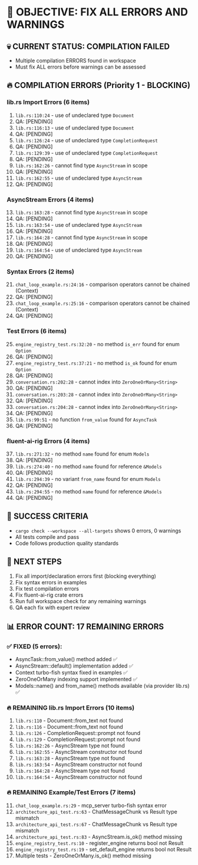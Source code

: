 # 🚨 OBJECTIVE: FIX ALL ERRORS AND WARNINGS

## 💀 CURRENT STATUS: COMPILATION FAILED
- Multiple compilation ERRORS found in workspace
- Must fix ALL errors before warnings can be assessed

## 🔥 COMPILATION ERRORS (Priority 1 - BLOCKING)

### lib.rs Import Errors (6 items)
1. `lib.rs:110:24` - use of undeclared type `Document` 
2. QA: [PENDING]
3. `lib.rs:116:13` - use of undeclared type `Document`
4. QA: [PENDING] 
5. `lib.rs:126:24` - use of undeclared type `CompletionRequest`
6. QA: [PENDING]
7. `lib.rs:129:39` - use of undeclared type `CompletionRequest` 
8. QA: [PENDING]
9. `lib.rs:162:26` - cannot find type `AsyncStream` in scope
10. QA: [PENDING]
11. `lib.rs:162:55` - use of undeclared type `AsyncStream`
12. QA: [PENDING]

### AsyncStream Errors (4 items)
13. `lib.rs:163:28` - cannot find type `AsyncStream` in scope  
14. QA: [PENDING]
15. `lib.rs:163:54` - use of undeclared type `AsyncStream`
16. QA: [PENDING]
17. `lib.rs:164:28` - cannot find type `AsyncStream` in scope
18. QA: [PENDING] 
19. `lib.rs:164:54` - use of undeclared type `AsyncStream`
20. QA: [PENDING]

### Syntax Errors (2 items)
21. `chat_loop_example.rs:24:16` - comparison operators cannot be chained (Context<File>)
22. QA: [PENDING]
23. `chat_loop_example.rs:25:16` - comparison operators cannot be chained (Context<Files>)
24. QA: [PENDING]

### Test Errors (6 items)  
25. `engine_registry_test.rs:32:20` - no method `is_err` found for enum `Option`
26. QA: [PENDING]
27. `engine_registry_test.rs:37:21` - no method `is_ok` found for enum `Option`
28. QA: [PENDING]
29. `conversation.rs:202:28` - cannot index into `ZeroOneOrMany<String>`
30. QA: [PENDING]
31. `conversation.rs:203:28` - cannot index into `ZeroOneOrMany<String>`  
32. QA: [PENDING]
33. `conversation.rs:204:28` - cannot index into `ZeroOneOrMany<String>`
34. QA: [PENDING]
35. `lib.rs:99:51` - no function `from_value` found for `AsyncTask`
36. QA: [PENDING]

### fluent-ai-rig Errors (4 items)
37. `lib.rs:271:32` - no method `name` found for enum `Models`
38. QA: [PENDING] 
39. `lib.rs:274:40` - no method `name` found for reference `&Models`
40. QA: [PENDING]
41. `lib.rs:294:39` - no variant `from_name` found for enum `Models`
42. QA: [PENDING]
43. `lib.rs:294:55` - no method `name` found for reference `&Models`
44. QA: [PENDING]

## 🎯 SUCCESS CRITERIA
- `cargo check --workspace --all-targets` shows 0 errors, 0 warnings
- All tests compile and pass
- Code follows production quality standards

## 🚀 NEXT STEPS
1. Fix all import/declaration errors first (blocking everything)
2. Fix syntax errors in examples
3. Fix test compilation errors  
4. Fix fluent-ai-rig crate errors
5. Run full workspace check for any remaining warnings
6. QA each fix with expert review

## 📊 ERROR COUNT: 17 REMAINING ERRORS 
### ✅ FIXED (5 errors): 
- AsyncTask::from_value() method added ✅
- AsyncStream::default() implementation added ✅  
- Context<T> turbo-fish syntax fixed in examples ✅
- ZeroOneOrMany indexing support implemented ✅
- Models::name() and from_name() methods available (via provider lib.rs) ✅

### 🔥 REMAINING lib.rs Import Errors (10 items)
1. `lib.rs:110` - Document::from_text not found
2. `lib.rs:116` - Document::from_text not found  
3. `lib.rs:126` - CompletionRequest::prompt not found
4. `lib.rs:129` - CompletionRequest::prompt not found
5. `lib.rs:162:26` - AsyncStream type not found
6. `lib.rs:162:55` - AsyncStream constructor not found
7. `lib.rs:163:28` - AsyncStream type not found
8. `lib.rs:163:54` - AsyncStream constructor not found  
9. `lib.rs:164:28` - AsyncStream type not found
10. `lib.rs:164:54` - AsyncStream constructor not found

### 🔥 REMAINING Example/Test Errors (7 items)
11. `chat_loop_example.rs:29` - mcp_server turbo-fish syntax error
12. `architecture_api_test.rs:63` - ChatMessageChunk vs Result type mismatch
13. `architecture_api_test.rs:67` - ChatMessageChunk vs Result type mismatch  
14. `architecture_api_test.rs:83` - AsyncStream.is_ok() method missing
15. `engine_registry_test.rs:10` - register_engine returns bool not Result
16. `engine_registry_test.rs:19` - set_default_engine returns bool not Result
17. Multiple tests - ZeroOneOrMany.is_ok() method missing